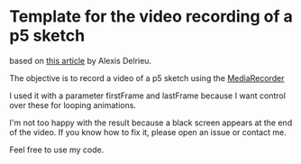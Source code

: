 # Template for the video recording of a p5 sketch

based on [this article](https://medium.com/@amatewasu/how-to-record-a-canvas-element-d4d0826d3591)  by Alexis Delrieu.


The objective is to record a video of a p5 sketch using the [MediaRecorder](https://developer.mozilla.org/en-US/docs/Web/API/MediaRecorder)


I used it with a parameter firstFrame and lastFrame because I want control over these for looping animations.

I'm not too happy with the result because a black screen appears at the end of the video. If you know how to fix it, please open an issue or contact me. 

Feel free to use my code. 